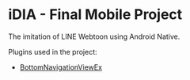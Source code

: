 # iDIA - Final Mobile Project

The imitation of LINE Webtoon using Android Native.

Plugins used in the project:
* [BottomNavigationViewEx](https://github.com/ittianyu/BottomNavigationViewEx)